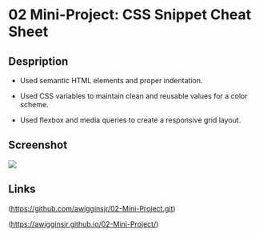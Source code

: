 # 02 Mini-Project: CSS Snippet Cheat Sheet

## Despription 

* Used semantic HTML elements and proper indentation.

* Used CSS variables to maintain clean and reusable values for a color scheme.

* Used flexbox and media queries to create a responsive grid layout.

## Screenshot
<img src=./assets/css/images/02-Mini-Project.png atl=Screenshot/>

## Links

(https://github.com/awigginsjr/02-Mini-Project.git)

(https://awigginsjr.github.io/02-Mini-Project/)